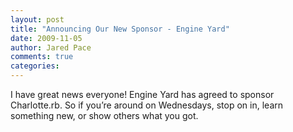 ```yaml
---
layout: post
title: "Announcing Our New Sponsor - Engine Yard"
date: 2009-11-05
author: Jared Pace
comments: true
categories:
---
```


I have great news everyone! Engine Yard has agreed to sponsor Charlotte.rb.
So if you’re around on Wednesdays, stop on in, learn something new, or show others what you got.
